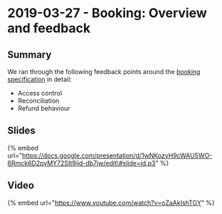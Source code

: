 # 2019-03-27 - Booking: Overview and feedback

## Summary

We ran through the following feedback points around the [booking specification](https://www.openactive.io/open-booking-api/EditorsDraft) in detail:

* Access control
* Reconciliation 
* Refund behaviour

## Slides

{% embed url="https://docs.google.com/presentation/d/1wNKozyH9cWAU5WO-6Rmck6D2pvMY72SIt9ijd-db7jw/edit\#slide=id.p3" %}

## Video

{% embed url="https://www.youtube.com/watch?v=oZaAkIshTGY" %}





